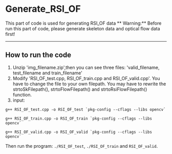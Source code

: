 # Generate_RSI_OF

This part of code is used for generating RSI_OF data
** Warning:** Before run this part of code, please generate skeleton data and optical flow data first!

-----
## How to run the code
1. Unzip 'img_filename.zip',then you can see three files: 'valid_filename, test_filename and train_filename'
2. Modify 'RSI_OF_test.cpp, RSI_OF_train.cpp and RSI_OF_valid.cpp'. You have to change the file to your own filepath. 
You may have to rewrite the strtoSkFilepath(), strtoFlowFilepath() and strtoRsiFlowFilepath() function.
3. input:
```
g++ RSI_OF_test.cpp -o RSI_OF_test `pkg-config --cflags --libs opencv` 
```

```
g++ RSI_OF_train.cpp -o RSI_OF_train `pkg-config --cflags --libs opencv` 
```

```
g++ RSI_OF_valid.cpp -o RSI_OF_valid `pkg-config --cflags --libs opencv`
```
Then run the program: ```./RSI_OF_test```, ```./RSI_OF_train``` and ```RSI_OF_valid```.





